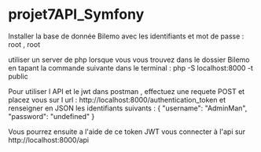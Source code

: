 # projet7API_Symfony

Installer la base de donnée Bilemo
avec les identifiants et mot de passe : root , root 


utiliser un server de php lorsque vous vous trouvez dans le dossier Bilemo 
en tapant la commande suivante dans le terminal : php -S localhost:8000 -t public

Pour utiliser l API et le jwt dans postman , effectuez une requete POST et placez vous sur l url :
http://localhost:8000/authentication_token et renseigner en JSON les identifiants suivants :
{
  "username": "AdminMan",
  "password": "undefined"
}

Vous pourrez ensuite a l'aide de ce token JWT vous connecter à l'api sur http://localhost:8000/api


